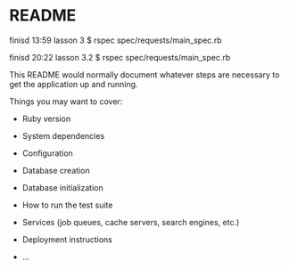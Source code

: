 # README

finisd 13:59 lasson 3
$ rspec spec/requests/main_spec.rb

finisd 20:22 lasson 3.2
$ rspec spec/requests/main_spec.rb




This README would normally document whatever steps are necessary to get the
application up and running.

Things you may want to cover:

* Ruby version

* System dependencies

* Configuration

* Database creation

* Database initialization

* How to run the test suite

* Services (job queues, cache servers, search engines, etc.)

* Deployment instructions

* ...
